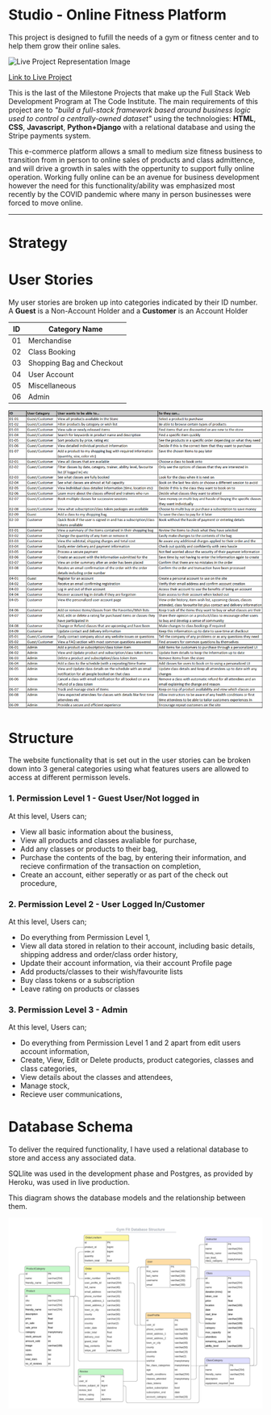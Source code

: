 # Studio - Online Fitness Platform
This project is designed to fufill the needs of a gym or fitness center and to help them grow their online sales.

![Live Project Representation Image](#)

[Link to Live Project](#)

This is the last of the Milestone Projects that make up the Full Stack Web Development Program at The Code Institute. The main requirements of this project are to *"build a full-stack framework based around business logic used to control a centrally-owned dataset"* using the technologies: **HTML**, **CSS**, **Javascript**, **Python+Django** with a relational database and using the Stripe payments system.

This e-commerce platform allows a small to medium size fitness business to transition from in person to online sales of products and class admittence, and will drive a growth in sales with the oppertunity to support fully online operation. Working fully online can be an avenue for business development however the need for this functionality/ability was emphasized most recently by the COVID pandemic where many in person businesses were forced to move online.

---

# **Strategy**

# User Stories

My user stories are broken up into categories indicated by their ID number. A **Guest** is a Non-Account Holder and a **Customer** is an Account Holder

| ID | Category Name |
| --- | --- |
| 01 | Merchandise |
| 02 | Class Booking |
| 03 | Shopping Bag and Checkout |
| 04 | User Account |
| 05 | Miscellaneous |
| 06 | Admin |

![Spreadsheet of User Stories](readme-assets/ms4-user-stories.png)

# **Structure**

The website functionality that is set out in the user stories can be broken down into 3 general categories using what features users are allowed to access at different permisson levels.

### 1. Permission Level 1 - Guest User/Not logged in
At this level, Users can;
- View all basic information about the business,
- View all products and classes avaliable for purchase,
- Add any classes or products to their bag,
- Purchase the contents of the bag, by entering their information, and recieve confirmation of the transaction on completion,
- Create an account, either seperatly or as part of the check out procedure,

### 2. Permission Level 2 - User Logged In/Customer
At this level, Users can;
- Do everything from Permission Level 1,
- View all data stored in relation to their account, including basic details, shipping address and order/class order history,
- Update their account information, via their account Profile page
- Add products/classes to their wish/favourite lists
- Buy class tokens or a subscription
- Leave rating on products or classes

### 3. Permission Level 3 - Admin
At this level, Users can;
- Do everything from Permission Level 1 and 2 apart from edit users account information,
- Create, View, Edit or Delete products, product categories, classes and class categories,
- View details about the classes and attendees,
- Manage stock,
- Recieve user communications,



# Database Schema

To deliver the required functionality, I have used a relational database to store and access any associated data. 

SQLlite was used in the development phase and Postgres, as provided by Heroku, was used in live production.

This diagram shows the database models and the relationship between them.

![Database Structure and Schema Diagram](readme-assets/gym-fit-db-diagram.png)



